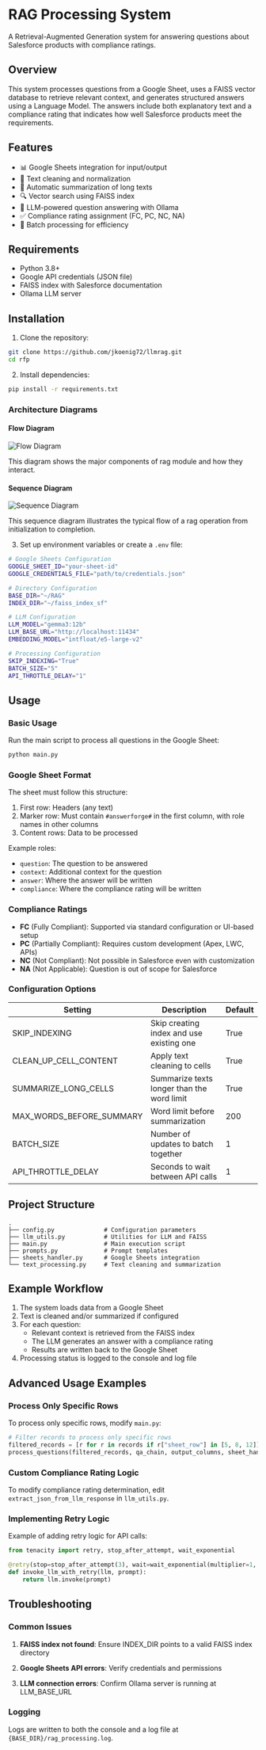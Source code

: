 # RAG Processing System

A Retrieval-Augmented Generation system for answering questions about Salesforce products with compliance ratings.

## Overview

This system processes questions from a Google Sheet, uses a FAISS vector database to retrieve relevant context, and generates structured answers using a Language Model. The answers include both explanatory text and a compliance rating that indicates how well Salesforce products meet the requirements.

## Features

- 📊 Google Sheets integration for input/output
- 🧹 Text cleaning and normalization
- 📝 Automatic summarization of long texts
- 🔍 Vector search using FAISS index
- 🤖 LLM-powered question answering with Ollama
- ✅ Compliance rating assignment (FC, PC, NC, NA)
- 🔄 Batch processing for efficiency

## Requirements

- Python 3.8+
- Google API credentials (JSON file)
- FAISS index with Salesforce documentation
- Ollama LLM server

## Installation

1. Clone the repository:
```bash
git clone https://github.com/jkoenig72/llmrag.git
cd rfp
```

2. Install dependencies:
```bash
pip install -r requirements.txt
```

### Architecture Diagrams

#### Flow Diagram
![Flow Diagram](../images/rfp_f.png)

This diagram shows the major components of rag module and how they interact.

#### Sequence Diagram
![Sequence Diagram](../images/rfp_s.png)

This sequence diagram illustrates the typical flow of a rag operation from initialization to completion.

3. Set up environment variables or create a `.env` file:
```bash
# Google Sheets Configuration
GOOGLE_SHEET_ID="your-sheet-id"
GOOGLE_CREDENTIALS_FILE="path/to/credentials.json"

# Directory Configuration
BASE_DIR="~/RAG"
INDEX_DIR="~/faiss_index_sf"

# LLM Configuration
LLM_MODEL="gemma3:12b"
LLM_BASE_URL="http://localhost:11434"
EMBEDDING_MODEL="intfloat/e5-large-v2"

# Processing Configuration
SKIP_INDEXING="True"
BATCH_SIZE="5"
API_THROTTLE_DELAY="1"
```

## Usage

### Basic Usage

Run the main script to process all questions in the Google Sheet:

```bash
python main.py
```

### Google Sheet Format

The sheet must follow this structure:
1. First row: Headers (any text)
2. Marker row: Must contain `#answerforge#` in the first column, with role names in other columns
3. Content rows: Data to be processed

Example roles:
- `question`: The question to be answered
- `context`: Additional context for the question
- `answer`: Where the answer will be written
- `compliance`: Where the compliance rating will be written

### Compliance Ratings

- **FC** (Fully Compliant): Supported via standard configuration or UI-based setup
- **PC** (Partially Compliant): Requires custom development (Apex, LWC, APIs)
- **NC** (Not Compliant): Not possible in Salesforce even with customization
- **NA** (Not Applicable): Question is out of scope for Salesforce

### Configuration Options

| Setting | Description | Default |
|---------|-------------|---------|
| SKIP_INDEXING | Skip creating index and use existing one | True |
| CLEAN_UP_CELL_CONTENT | Apply text cleaning to cells | True |
| SUMMARIZE_LONG_CELLS | Summarize texts longer than the word limit | True |
| MAX_WORDS_BEFORE_SUMMARY | Word limit before summarization | 200 |
| BATCH_SIZE | Number of updates to batch together | 1 |
| API_THROTTLE_DELAY | Seconds to wait between API calls | 1 |

## Project Structure

```
.
├── config.py              # Configuration parameters
├── llm_utils.py           # Utilities for LLM and FAISS
├── main.py                # Main execution script
├── prompts.py             # Prompt templates
├── sheets_handler.py      # Google Sheets integration
└── text_processing.py     # Text cleaning and summarization
```

## Example Workflow

1. The system loads data from a Google Sheet
2. Text is cleaned and/or summarized if configured
3. For each question:
   - Relevant context is retrieved from the FAISS index
   - The LLM generates an answer with a compliance rating
   - Results are written back to the Google Sheet
4. Processing status is logged to the console and log file

## Advanced Usage Examples

### Process Only Specific Rows

To process only specific rows, modify `main.py`:

```python
# Filter records to process only specific rows
filtered_records = [r for r in records if r["sheet_row"] in [5, 8, 12]]
process_questions(filtered_records, qa_chain, output_columns, sheet_handler)
```

### Custom Compliance Rating Logic

To modify compliance rating determination, edit `extract_json_from_llm_response` in `llm_utils.py`.

### Implementing Retry Logic

Example of adding retry logic for API calls:

```python
from tenacity import retry, stop_after_attempt, wait_exponential

@retry(stop=stop_after_attempt(3), wait=wait_exponential(multiplier=1, min=2, max=10))
def invoke_llm_with_retry(llm, prompt):
    return llm.invoke(prompt)
```

## Troubleshooting

### Common Issues

1. **FAISS index not found**: Ensure INDEX_DIR points to a valid FAISS index directory

2. **Google Sheets API errors**: Verify credentials and permissions

3. **LLM connection errors**: Confirm Ollama server is running at LLM_BASE_URL

### Logging

Logs are written to both the console and a log file at `{BASE_DIR}/rag_processing.log`.

